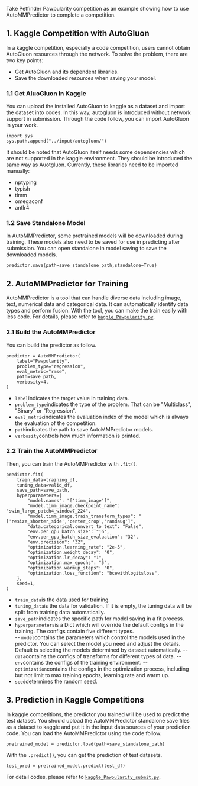 ﻿Take Petfinder Pawpularity competition as an example showing how to use AutoMMPredictor to complete a competition.

## 1. Kaggle Competition with AutoGluon

In a kaggle competition, especially a code competition, users cannot obtain AutoGluon resources through the network. 
To solve the problem, there are two key points:

 - Get AutoGluon and its dependent libraries.
 - Save the downloaded resources when saving your model.

### 1.1 Get AluoGluon in Kaggle

You can upload the installed AutoGluon to kaggle as a dataset and import the dataset into codes. In this way, autogluon is introduced without network support in submission. 
Through the code follow, you can import AutoGluon in your work.

    import sys
    sys.path.append("../input/autogluon/")
  
 It should be noted that AutoGluon itself needs some dependencies which are not supported in the kaggle environment. They should be introduced the same way as Auotgluon. 
Currently, these libraries need to be imported manually:

 - nptyping
 - typish
 - timm
 - omegaconf
 - antlr4

### 1.2 Save Standalone Model
In AutoMMPredictor, some pretrained models will be downloaded during training. These models also need to be saved for use in predicting after submission. You can open standalone in model saving to save the downloaded models.

    predictor.save(path=save_standalone_path,standalone=True)

## 2. AutoMMPredictor for Training

AutoMMPredictor is a tool that can handle diverse data including image, text, numerical data and categorical data. It can automatically identify data types and perform fusion. With the tool, you can make the train easily with less code. For details, please refer to [`kaggle_Pawpularity.py`](./kaggle_Pawpularity.py).

### 2.1 Build the AutoMMPredictor

You can build the predictor as follow.

    predictor = AutoMMPredictor(
	    label="Pawpularity", 
	    problem_type="regression", 
	    eval_metric="rmse", 
	    path=save_path,  
	    verbosity=4, 
	)

 - `label`indicates the target value in training data.
 - `problem_type`indicates the type of the problem. That can be "Multiclass", "Binary" or "Regression".
 - `eval_metric`indicates the evaluation index of the model which is always the evaluation of the competition.
 - `path`indicates the path to save AutoMMPredictor models.
 - `verbosity`controls how much information is printed.

### 2.2 Train the AutoMMPredictor

 Then, you can train the AutoMMPredictor with `.fit()`.
 

    predictor.fit(  
	    train_data=training_df,
	    tuning_data=valid_df,  
	    save_path=save_path,  
	    hyperparameters={
		    "model.names": "['timm_image']",
		    "model.timm_image.checkpoint_name": "swin_large_patch4_window7_224",
		    "model.timm_image.train_transform_types": "['resize_shorter_side','center_crop','randaug']",
		    "data.categorical.convert_to_text": "False",
		    "env.per_gpu_batch_size": "16",
		    "env.per_gpu_batch_size_evaluation": "32",
		    "env.precision": "32",
		    "optimization.learning_rate": "2e-5",
		    "optimization.weight_decay": "0",
		    "optimization.lr_decay": "1",
		    "optimization.max_epochs": "5",
		    "optimization.warmup_steps": "0",
		    "optimization.loss_function": "bcewithlogitsloss",
		},
		seed=1,
	)

 - `train_data`is the data used for training.
 - `tuning_data`is the data for validation. If it is empty, the tuning data will be split from training data automatically.
 - `save_path`indicates the specific path for model saving in a fit process.
 - `hyperparameters`is a Dict which will override the default configs in the training. The configs contain five different types.  
 -- `model`contains the parameters which control the models used in the predictor. You can select the model you need and adjust the details. Default is selecting the models determined by dataset automatically.
 --`data`contains the configs of transforms for different types of data. 
 --`env`contains the configs of the training environment.
 --`optimization`contains the configs in the optimization process, including but not limit to max training epochs, learning rate and warm up.
 - `seed`determines the random seed.

## 3. Prediction in Kaggle Competitions

In kaggle competitions, the predictor you trained will be used to predict the test dataset. You should upload the AutoMMPredictor standalone save files as a dataset to kaggle and put it in the input data sources of your prediction code. 
You can load the AutoMMPredictor using the code follow.

    pretrained_model = predictor.load(path=save_standalone_path)

With the `.predict()`, you can get the prediction of test datasets.

    test_pred = pretrained_model.predict(test_df)
 
 For detail codes, please refer to [`kaggle_Pawpularity_submit.py`](./kaggle_Pawpularity_submit.py).

